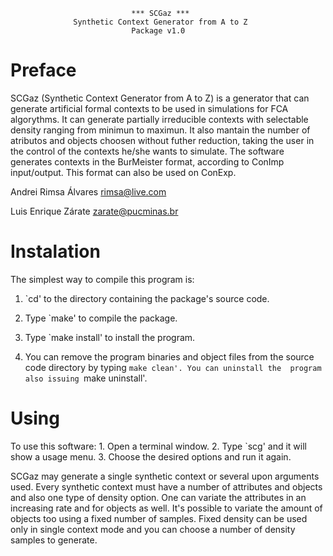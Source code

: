                                *** SCGaz ***
                  Synthetic Context Generator from A to Z
                               Package v1.0

Preface
=======

  SCGaz (Synthetic Context Generator from A to Z) is a generator that can generate artificial formal contexts to be used in simulations for FCA algorythms. It can generate partially irreducible contexts with selectable density ranging from minimun to maximun. It also mantain the number of atributos and objects choosen without futher reduction, taking the user in the control of the contexts he/she wants to simulate. The software generates contexts in the BurMeister format, according to ConImp input/output. This format can also be used on ConExp.


  Andrei Rimsa Álvares
  rimsa@live.com

  Luis Enrique Zárate
  zarate@pucminas.br




Instalation
===========

The simplest way to compile this program is:

  1. `cd' to the directory containing the package's source code.

  2. Type `make' to compile the package.

  3. Type `make install' to install the program.

  4. You can remove the program binaries and object files from the
     source code directory by typing `make clean'. You can uninstall the 
     program also issuing `make uninstall'.

Using
=====

  To use this software:
    1. Open a terminal window.
    2. Type `scg' and it will show a usage menu.
    3. Choose the desired options and run it again.

  SCGaz may generate a single synthetic context or several upon arguments used. Every synthetic context must have a number of attributes and objects and also one type of density option. One can variate the attributes in an increasing rate and for objects as well. It's possible to variate the amount of objects too using a fixed number of samples. Fixed density can be used only in single context mode and you can choose a number of density samples to generate.
